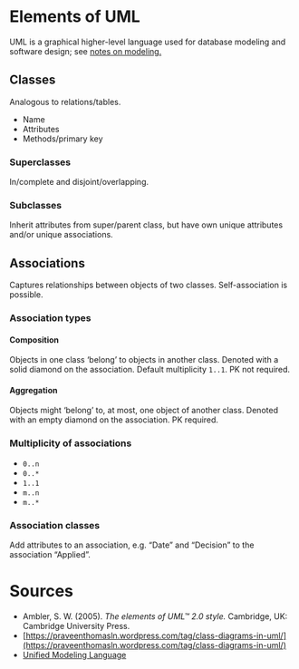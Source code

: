 
# Elements of UML

UML is a graphical higher-level language used for database modeling and software design; see [notes on modeling.](modeling.html)

## Classes

Analogous to relations/tables.

- Name
- Attributes
- Methods/primary key

### Superclasses 

In/complete and disjoint/overlapping.

### Subclasses

Inherit attributes from super/parent class, but have own unique attributes and/or unique associations.  



## Associations

Captures relationships between objects of two classes. Self-association is possible.

### Association types

#### Composition

Objects in one class ‘belong’ to objects in another class. Denoted with a solid diamond on the association. Default multiplicity `1..1`. PK not required.

#### Aggregation

Objects might ‘belong’ to, at most, one object of another class. Denoted with an empty diamond on the association. PK required.

### Multiplicity of associations 

- `0..n` 
- `0..*`
- `1..1`
- `m..n`
- `m..*` 

### Association classes

Add attributes to an association, e.g. “Date” and “Decision” to the association “Applied”.




# Sources

- Ambler, S. W. (2005). _The elements of UML™ 2.0 style._ Cambridge, UK: Cambridge University Press.
- [https://praveenthomasln.wordpress.com/tag/class-diagrams-in-uml/](https://praveenthomasln.wordpress.com/tag/class-diagrams-in-uml/)
- [Unified Modeling Language](https://lagunita.stanford.edu/courses/DB/UML/SelfPaced/about)
